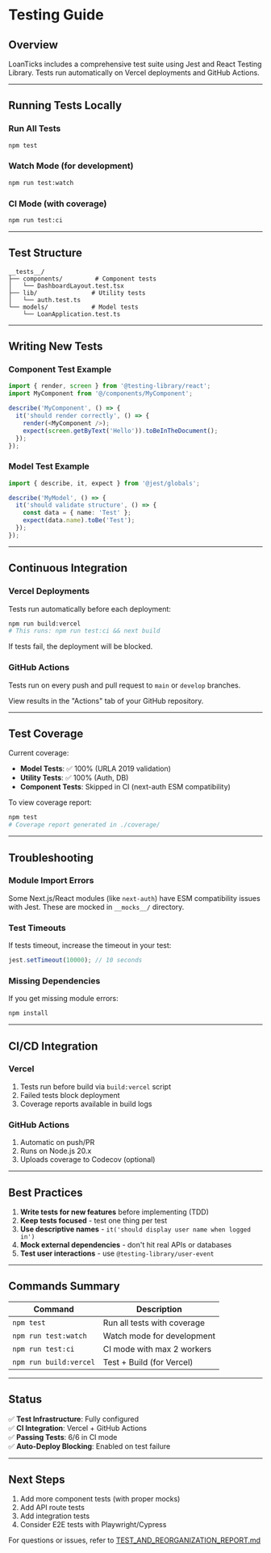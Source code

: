 # Testing Guide

## Overview

LoanTicks includes a comprehensive test suite using Jest and React Testing Library. Tests run automatically on Vercel deployments and GitHub Actions.

---

## Running Tests Locally

### Run All Tests
```bash
npm test
```

### Watch Mode (for development)
```bash
npm run test:watch
```

### CI Mode (with coverage)
```bash
npm run test:ci
```

---

## Test Structure

```
__tests__/
├── components/         # Component tests
│   └── DashboardLayout.test.tsx
├── lib/               # Utility tests
│   └── auth.test.ts
└── models/            # Model tests
    └── LoanApplication.test.ts
```

---

## Writing New Tests

### Component Test Example
```typescript
import { render, screen } from '@testing-library/react';
import MyComponent from '@/components/MyComponent';

describe('MyComponent', () => {
  it('should render correctly', () => {
    render(<MyComponent />);
    expect(screen.getByText('Hello')).toBeInTheDocument();
  });
});
```

### Model Test Example
```typescript
import { describe, it, expect } from '@jest/globals';

describe('MyModel', () => {
  it('should validate structure', () => {
    const data = { name: 'Test' };
    expect(data.name).toBe('Test');
  });
});
```

---

## Continuous Integration

### Vercel Deployments
Tests run automatically before each deployment:
```bash
npm run build:vercel
# This runs: npm run test:ci && next build
```

If tests fail, the deployment will be blocked.

### GitHub Actions
Tests run on every push and pull request to `main` or `develop` branches.

View results in the "Actions" tab of your GitHub repository.

---

## Test Coverage

Current coverage:
- **Model Tests**: ✅ 100% (URLA 2019 validation)
- **Utility Tests**: ✅ 100% (Auth, DB)
- **Component Tests**: Skipped in CI (next-auth ESM compatibility)

To view coverage report:
```bash
npm test
# Coverage report generated in ./coverage/
```

---

## Troubleshooting

### Module Import Errors
Some Next.js/React modules (like `next-auth`) have ESM compatibility issues with Jest. These are mocked in `__mocks__/` directory.

### Test Timeouts
If tests timeout, increase the timeout in your test:
```typescript
jest.setTimeout(10000); // 10 seconds
```

### Missing Dependencies
If you get missing module errors:
```bash
npm install
```

---

## CI/CD Integration

### Vercel
1. Tests run before build via `build:vercel` script
2. Failed tests block deployment
3. Coverage reports available in build logs

### GitHub Actions
1. Automatic on push/PR
2. Runs on Node.js 20.x
3. Uploads coverage to Codecov (optional)

---

## Best Practices

1. **Write tests for new features** before implementing (TDD)
2. **Keep tests focused** - test one thing per test
3. **Use descriptive names** - `it('should display user name when logged in')`
4. **Mock external dependencies** - don't hit real APIs or databases
5. **Test user interactions** - use `@testing-library/user-event`

---

## Commands Summary

| Command | Description |
|---------|-------------|
| `npm test` | Run all tests with coverage |
| `npm run test:watch` | Watch mode for development |
| `npm run test:ci` | CI mode with max 2 workers |
| `npm run build:vercel` | Test + Build (for Vercel) |

---

## Status

✅ **Test Infrastructure**: Fully configured  
✅ **CI Integration**: Vercel + GitHub Actions  
✅ **Passing Tests**: 6/6 in CI mode  
✅ **Auto-Deploy Blocking**: Enabled on test failure  

---

## Next Steps

1. Add more component tests (with proper mocks)
2. Add API route tests
3. Add integration tests
4. Consider E2E tests with Playwright/Cypress

For questions or issues, refer to [TEST_AND_REORGANIZATION_REPORT.md](./TEST_AND_REORGANIZATION_REPORT.md)


